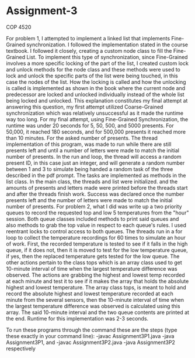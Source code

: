 # Assignment-3
COP 4520

For problem 1, I attempted to implement a linked list that implements Fine-Grained synchronization. I followed the implementation stated in the course textbook. I followed it closely, 
creating a custom node class to fill the Fine-Grained List. To implement this type of synchronization, since Fine-Grained involves a more specific locking of the part of the list, I 
created custom lock and unlock methods for the node class and these methods were used to lock and unlock the specific parts of the list were being touched, in this case the nodes of the 
list. How the locking is called and how the unlocking is called is implemented as shown in the book where the current node and predecessor are locked and unlocked individually instead 
of the whole list being locked and unlocked. This explanation constitutes my final attempt at answering this question, my first attempt utilized Coarse-Grained synchronization which was 
relatively unsuccessful as it made the runtime way too long. For my final attempt, using Fine-Grained Synchronization, the runtime was under 20 seconds for 5, 50, 500, and 5000 
presents. For 50,000, it reached 180 seconds, and for 500,000 presents it reached more than 10 minutes. For the asked number of presents. The thread implementation of this program, was 
made to run while there are still presents left and until a number of letters were made to match the initial number of presents. In the run and loop, the thread will access a random 
present ID, in this case just an integer, and will generate a random number between 1 and 3 to simulate being handed a random task of the three described in the pdf prompt. The tasks 
are implemented as methods in the list class. In the main class, the threads and list were initialized. and the amounts of presents and letters made were printed before the threads 
start and after the threads finish work. Success was declared once the number presents left and the number of letters were made to match the initial number of presents.
For problem 2, what I did was write up a two priority queues to record the requested top and low 5 temperatures from the "hour" session. Both queue classes included methods to print said queues and also methods to grab the top value in respect to each queue's rules. I used reentrant locks to control access to both queues. The threads run in a for loop to collect the temperature recordings for 60 times to simulate an hour of work. First, the recorded temperature is tested to see if it falls in the high queue, if it does not, then it is moved to test for the low temperature queue, if yes, then the replaced temperature gets tested for the low queue. The other actions pertain to the class tops which is an array class used to get 10-minute interval of time when the largest temperature difference was observed. The actions are grabbing the highest and lowest temp recorded at each minute and test it to see if it makes the array that holds the absolute highest and lowest temperature. The array class tops, is meant to hold and record the absolute highest and lowest temperature recorded at each minute from the several sensors, then the 10-minute interval of time when the largest temperature difference was observed is calculated using this array. The said 10-minute interval and the two queue contents are printed at the end. Runtime for this implementation was 2-3 seconds.

To run these programs through the command these are the steps (type these exactly in your command line): -javac Assignment3P1.java -java Assignment3P1, and -javac Assignment3P2.java -java Assignment3P2 respectively
